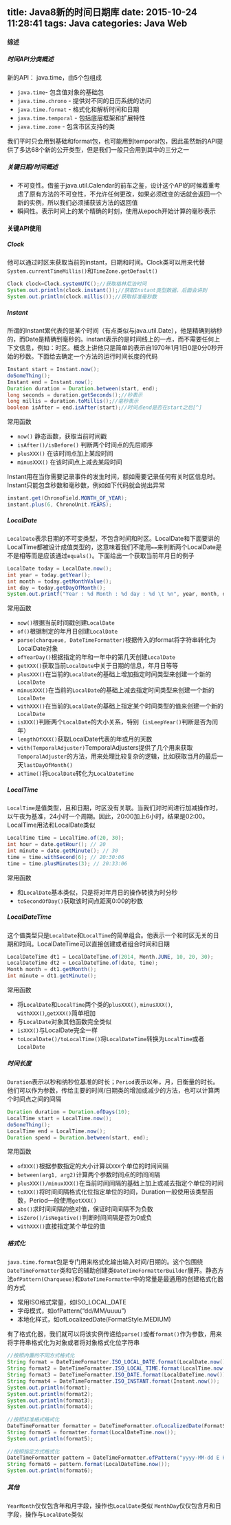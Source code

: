 title: Java8新的时间日期库
date: 2015-10-24 11:28:41
tags: Java
categories: Java Web
---

#### 综述
##### 时间API分类概述
新的API： java.time，由5个包组成
- `java.time`- 包含值对象的基础包
- `java.time.chrono` - 提供对不同的日历系统的访问
- `java.time.format` - 格式化和解析时间和日期
- `java.time.temporal` - 包括底层框架和扩展特性
- `java.time.zone` - 包含市区支持的类

我们平时只会用到基础和format包，也可能用到temporal包，因此虽然新的API提供了多达68个新的公开类型，但是我们一般只会用到其中的三分之一
##### 关键日期/时间概述
- 不可变性。借鉴于java.util.Calendar的前车之鉴，设计这个API的时候着重考虑了原有方法的不可变性，不允许任何更改，如果必须改变的话就会返回一个新的实例，所以我们必须捕获该方法的返回值
- 瞬间性。表示时间上的某个精确的时刻，使用从epoch开始计算的毫秒表示

#### 关键API使用
##### Clock
他可以通过时区来获取当前的instant，日期和时间。Clock类可以用来代替`System.currentTimeMillis()`和`TimeZone.getDefault()`
```java
Clock clock=Clock.systemUTC();//获取格林尼治时间
System.out.println(clock.instant());//获取Instant类型数据，后面会讲到
System.out.println(clock.millis());//获取标准毫秒数
```
<!--more-->

##### Instant
所谓的Instant累代表的是某个时间（有点类似与java.util.Date），他是精确到纳秒的，而Date是精确到毫秒的。instant表示的是时间线上的一点，而不需要任何上下文信息，例如：时区。概念上讲他只是简单的表示自1970年1月1日0是0分0秒开始的秒数。下面给去确定一个方法的运行时间长度的代码
```java
Instant start = Instant.now();
doSomeThing();
Instant end = Instant.now();
Duration duration = Duration.between(start, end);
long seconds = duration.getSeconds();//秒表示
long millis = duration.toMillis();//毫秒表示
boolean isAfter = end.isAfter(start);//时间点end是否在start之后[^]
```
常用函数
- `now()` 静态函数，获取当前时间戳
- `isAfter()/isBefore()` 判断两个时间点的先后顺序
- `plusXXX()` 在该时间点加上某段时间
- `minusXXX()` 在该时间点上减去某段时间

Instant用在当你需要记录事件的发生时间，额如需要记录任何有关时区信息时。Instant只能包含秒数和毫秒数，例如如下代码就会抛出异常
```java
instant.get(ChronoField.MONTH_OF_YEAR);
instant.plus(6, ChronoUnit.YEARS);
```
##### LocalDate
`LocalDate`表示日期的不可变类型，不包含时间和时区。LocalDate和下面要讲的LocalTime都被设计成值类型的，这意味着我们不能用`==`来判断两个LocalDate是不是相等而是应该通过`equals()`。下面给出一个获取当前年月日的例子
```java
LocalDate today = LocalDate.now(); 
int year = today.getYear(); 
int month = today.getMonthValue(); 
int day = today.getDayOfMonth(); 
System.out.printf("Year : %d Month : %d day : %d \t %n", year, month, day); 
```
常用函数
- `now()`根据当前时间戳创建`LocalDate`
- `of()`根据制定的年月日创建`LocalDate`
- `parse(charqueue, DateTimeFormatter)`根据传入的format将字符串转化为LocalDate对象
- `ofYearDay()`根据指定的年和一年中的第几天创建`LocalDate`
- `getXXX()`获取当前`LocalDate`中关于日期的信息，年月日等等
- `plusXXX()`在当前的`LocalDate`的基础上增加指定时间类型来创建一个新的`LocalDate`
- `minusXXX()`在当前的`LocalDate`的基础上减去指定时间类型来创建一个新的`LocalDate`
- `withXXX()`在当前的`LocalDate`的基础上指定某个时间类型的值来创建一个新的`LocalDate`
- `isXXX()`判断两个`LocalDate`的大小关系，特别（`isLeepYear()`判断是否为闰年）
- `lengthOfXXX()`获取LocalDate代表的年或月的天数
- `with(TemporalAdjuster)`TemporalAdjusters提供了几个用来获取`TemporalAdjuster`的方法，用来处理比较复杂的逻辑，比如获取当月的最后一天`lastDayOfMonth()`
- `atTime()`将`LocalDate`转化为`LocalDateTime`

##### LocalTime
`LocalTime`是值类型，且和日期，时区没有关联。当我们对时间进行加减操作时，以午夜为基准，24小时一个周期。因此，20:00加上6小时，结果是02:00。LocalTime用法和LocalDate类似
```java
LocalTime time = LocalTime.of(20, 30);
int hour = date.getHour(); // 20
int minute = date.getMinute(); // 30
time = time.withSecond(6); // 20:30:06
time = time.plusMinutes(3); // 20:33:06
```
常用函数
- 和`LocalDate`基本类似，只是将对年月日的操作转换为时分秒
- `toSecondOfDay()`获取该时间点距离0:00的秒数

##### LocalDateTime
这个值类型只是`LocalDate`和`LocalTime`的简单组合。他表示一个和时区无关的日期和时间。LocalDateTime可以直接创建或者组合时间和日期
```java
LocalDateTime dt1 = LocalDateTime.of(2014, Month.JUNE, 10, 20, 30);
LocalDateTime dt2 = LocalDateTime.of(date, time);
Month month = dt1.getMonth();
int minute = dt1.getMinute();
```
常用函数
- 将`LocalDate`和`LocalTime`两个类的`plusXXX()`, `minusXXX()`, `withXXX()`,`getXXX()`简单相加
- 与`LocalDate`对象其他函数完全类似
- `isXXX()`与LocalDate完全一样
- `toLocalDate()/toLocalTime()`将`LocalDateTime`转换为`LocalTime`或者`LocalDate`

##### 时间长度
`Duration`表示以秒和纳秒位基准的时长；`Period`表示以年，月，日衡量的时长。他们可以作为参数，传给主要的时间/日期类的增加或减少的方法，也可以计算两个时间点之间的间隔
```java
Duration duration = Duration.ofDays(10);
LocalTime start = LocalTime.now();
doSoneThing();
LocalTime end = LocalTime.now();
Duration spend = Duration.between(start, end);
```
常用函数
- `ofXXX()`根据参数指定的大小计算以`XXX`个单位的时间间隔
- `between(arg1, arg2)`计算两个参数时间点的时间间隔
- `plusXXX()/minuxXXX()`在当前时间间隔的基础上加上或减去指定个单位的时间
- `toXXX()`将时间间隔格式化位指定单位的时间，Duration一般使用该类型函数，Period一般使用`getXXX()`
- `abs()`求时间间隔的绝对值，保证时间间隔不为负数
- `isZero()/isNegative()`判断时间间隔是否为0或负
- `withXXX()`直接指定某个单位的值

##### 格式化
`java.time.format`包是专门用来格式化输出输入时间/日期的。这个包围绕`DateTimeFormatter`类和它的辅助创建类`DateTimeFormatterBuilder`展开。静态方法`ofPattern(Charqueue)`和`DateTimeFormatter`中的常量是最通用的创建格式化器的方式
- 常用ISO格式常量，如ISO_LOCAL_DATE
- 字母模式，如ofPattern(“dd/MM/uuuu”)
- 本地化样式，如ofLocalizedDate(FormatStyle.MEDIUM)

有了格式化器，我们就可以将该实例传递给`parse()`或者`format()`作为参数，用来将字符串格式化为对象或者将对象格式化位字符串
```java
//按照内置的不同方式格式化
String format = DateTimeFormatter.ISO_LOCAL_DATE.format(LocalDate.now());
String format2 = DateTimeFormatter.ISO_LOCAL_TIME.format(LocalTime.now());
String format3 = DateTimeFormatter.ISO_DATE.format(LocalDateTime.now());
String format4 = DateTimeFormatter.ISO_INSTANT.format(Instant.now());
System.out.println(format);
System.out.println(format2);
System.out.println(format3);
System.out.println(format4);
         
//按照标准格式格式化
DateTimeFormatter formatter = DateTimeFormatter.ofLocalizedDate(FormatStyle.FULL);
String format5 = formatter.format(LocalDateTime.now());
System.out.println(format5);
         
//按照指定方式格式化
DateTimeFormatter pattern = DateTimeFormatter.ofPattern("yyyy-MM-dd E HH:mm:ss");
String format6 = pattern.format(LocalDateTime.now());
System.out.println(format6);
```
##### 其他
`YearMonth`仅仅包含年和月字段，操作也`LocalDate`类似
`MonthDay`仅仅包含月和日字段，操作与`LocalDate`类似